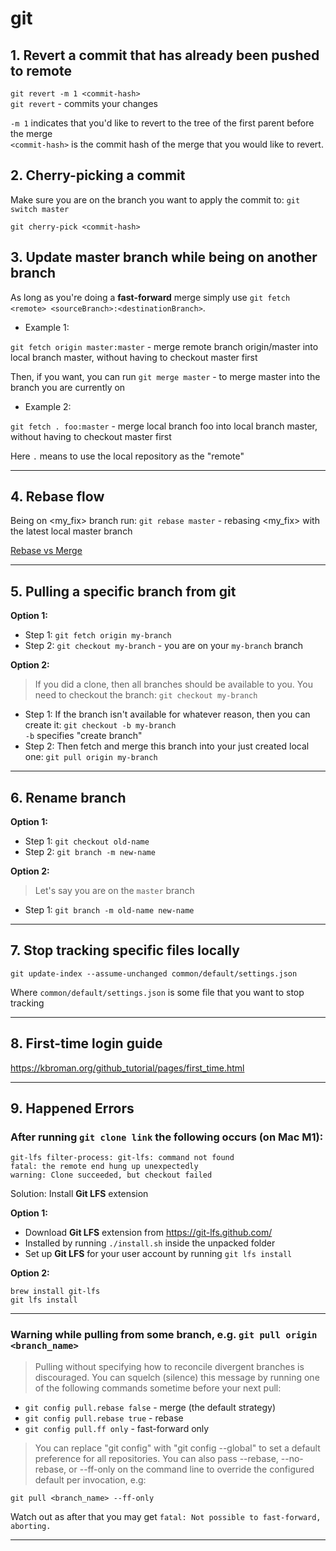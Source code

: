 
# git

## 1. Revert a commit that has already been pushed to remote

`git revert -m 1 <commit-hash>`  
`git revert` - commits your changes

`-m 1` indicates that you'd like to revert to the tree of the first parent before the merge  
`<commit-hash>` is the commit hash of the merge that you would like to revert.

## 2. Cherry-picking a commit

Make sure you are on the branch you want to apply the commit to: `git switch master`

`git cherry-pick <commit-hash>`

## 3. Update master branch while being on another branch

As long as you're doing a **fast-forward** merge simply use `git fetch <remote> <sourceBranch>:<destinationBranch>`.

- Example 1:

`git fetch origin master:master` - merge remote branch origin/master into local branch master, without having to checkout master first

Then, if you want, you can run `git merge master` - to merge master into the branch you are currently on

- Example 2:

`git fetch . foo:master` - merge local branch foo into local branch master, without having to checkout master first

Here `.` means to use the local repository as the "remote"

---

## 4. Rebase flow

Being on <my_fix> branch run: `git rebase master` - rebasing <my_fix> with the latest local master branch

[Rebase vs Merge](https://github.com/stepanenko/git-info/blob/master/Rebase_vs_Merge.md)

---

## 5. Pulling a specific branch from git

**Option 1:**

- Step 1: `git fetch origin my-branch`
- Step 2: `git checkout my-branch` - you are on your `my-branch` branch

**Option 2:**

> If you did a clone, then all branches should be available to you. You need to checkout the branch: `git checkout my-branch`

- Step 1: If the branch isn't available for whatever reason, then you can create it: `git checkout -b my-branch`  
`-b` specifies "create branch"
- Step 2: Then fetch and merge this branch into your just created local one: `git pull origin my-branch`

---

## 6. Rename branch

**Option 1:**

- Step 1: `git checkout old-name`
- Step 2: `git branch -m new-name`

**Option 2:**

> Let's say you are on the `master` branch
- Step 1: `git branch -m old-name new-name`

---

## 7. Stop tracking specific files locally
```
git update-index --assume-unchanged common/default/settings.json
```
Where `common/default/settings.json` is some file that you want to stop tracking

---

## 8. First-time login guide

https://kbroman.org/github_tutorial/pages/first_time.html

---

## 9. Happened Errors

### After running `git clone link` the following occurs (on Mac M1):

```
git-lfs filter-process: git-lfs: command not found
fatal: the remote end hung up unexpectedly
warning: Clone succeeded, but checkout failed
```
Solution: Install **Git LFS** extension

**Option 1:**

- Download **Git LFS** extension from https://git-lfs.github.com/
- Installed by running `./install.sh` inside the unpacked folder
- Set up **Git LFS** for your user account by running `git lfs install`

**Option 2:**

```
brew install git-lfs
git lfs install
```

---

### Warning while pulling from some branch, e.g. `git pull origin <branch_name>`

> Pulling without specifying how to reconcile divergent branches is
discouraged. You can squelch (silence) this message by running one of the following
commands sometime before your next pull:
 
- `git config pull.rebase false`  - merge (the default strategy)
- `git config pull.rebase true`   - rebase
- `git config pull.ff only`       - fast-forward only

> You can replace "git config" with "git config --global" to set a default
preference for all repositories. You can also pass --rebase, --no-rebase,
or --ff-only on the command line to override the configured default per invocation, e.g:

`git pull <branch_name> --ff-only`

Watch out as after that you may get `fatal: Not possible to fast-forward, aborting.`

---
